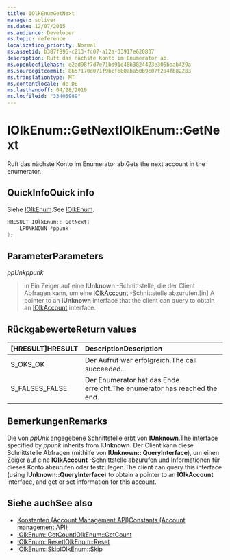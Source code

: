 ```yaml
---
title: IOlkEnumGetNext
manager: soliver
ms.date: 12/07/2015
ms.audience: Developer
ms.topic: reference
localization_priority: Normal
ms.assetid: b387f896-c213-fc07-a12a-33917e620837
description: Ruft das nächste Konto im Enumerator ab.
ms.openlocfilehash: e2ad98f7d7e71bd91d48b3824423e305baab429a
ms.sourcegitcommit: 8657170d071f9bcf680aba50b9c07f2a4fb82283
ms.translationtype: MT
ms.contentlocale: de-DE
ms.lasthandoff: 04/28/2019
ms.locfileid: "33405989"
---
```

# <a name="iolkenumgetnext"></a><span data-ttu-id="b61c0-103">IOlkEnum::GetNext</span><span class="sxs-lookup"><span data-stu-id="b61c0-103">IOlkEnum::GetNext</span></span>

<span data-ttu-id="b61c0-104">Ruft das nächste Konto im Enumerator ab.</span><span class="sxs-lookup"><span data-stu-id="b61c0-104">Gets the next account in the enumerator.</span></span>
  
## <a name="quick-info"></a><span data-ttu-id="b61c0-105">QuickInfo</span><span class="sxs-lookup"><span data-stu-id="b61c0-105">Quick info</span></span>

<span data-ttu-id="b61c0-106">Siehe [IOlkEnum](iolkenum.md).</span><span class="sxs-lookup"><span data-stu-id="b61c0-106">See [IOlkEnum](iolkenum.md).</span></span>
  
```cpp
HRESULT IOlkEnum:: GetNext( 
    LPUNKNOWN *ppunk 
);

```

## <a name="parameters"></a><span data-ttu-id="b61c0-107">Parameter</span><span class="sxs-lookup"><span data-stu-id="b61c0-107">Parameters</span></span>

<span data-ttu-id="b61c0-108">_ppUnk_</span><span class="sxs-lookup"><span data-stu-id="b61c0-108">_ppunk_</span></span>
  
> <span data-ttu-id="b61c0-109">in Ein Zeiger auf eine **IUnknown** -Schnittstelle, die der Client Abfragen kann, um eine [IOlkAccount](iolkaccount.md) -Schnittstelle abzurufen.</span><span class="sxs-lookup"><span data-stu-id="b61c0-109">[in] A pointer to an **IUnknown** interface that the client can query to obtain an [IOlkAccount](iolkaccount.md) interface.</span></span> 
    
## <a name="return-values"></a><span data-ttu-id="b61c0-110">Rückgabewerte</span><span class="sxs-lookup"><span data-stu-id="b61c0-110">Return values</span></span>

|<span data-ttu-id="b61c0-111">**[HRESULT]**</span><span class="sxs-lookup"><span data-stu-id="b61c0-111">**HRESULT**</span></span>|<span data-ttu-id="b61c0-112">**Description**</span><span class="sxs-lookup"><span data-stu-id="b61c0-112">**Description**</span></span>|
|:-----|:-----|
|<span data-ttu-id="b61c0-113">S_OK</span><span class="sxs-lookup"><span data-stu-id="b61c0-113">S_OK</span></span>  <br/> |<span data-ttu-id="b61c0-114">Der Aufruf war erfolgreich.</span><span class="sxs-lookup"><span data-stu-id="b61c0-114">The call succeeded.</span></span>  <br/> |
|<span data-ttu-id="b61c0-115">S_FALSE</span><span class="sxs-lookup"><span data-stu-id="b61c0-115">S_FALSE</span></span>  <br/> |<span data-ttu-id="b61c0-116">Der Enumerator hat das Ende erreicht.</span><span class="sxs-lookup"><span data-stu-id="b61c0-116">The enumerator has reached the end.</span></span>  <br/> |
   
## <a name="remarks"></a><span data-ttu-id="b61c0-117">Bemerkungen</span><span class="sxs-lookup"><span data-stu-id="b61c0-117">Remarks</span></span>

<span data-ttu-id="b61c0-118">Die von *ppUnk* angegebene Schnittstelle erbt von **IUnknown**.</span><span class="sxs-lookup"><span data-stu-id="b61c0-118">The interface specified by  *ppunk*  inherits from **IUnknown**.</span></span> <span data-ttu-id="b61c0-119">Der Client kann diese Schnittstelle Abfragen (mithilfe von **IUnknown:: QueryInterface**), um einen Zeiger auf eine **IOlkAccount** -Schnittstelle abzurufen und Informationen für dieses Konto abzurufen oder festzulegen.</span><span class="sxs-lookup"><span data-stu-id="b61c0-119">The client can query this interface (using **IUnknown::QueryInterface**) to obtain a pointer to an **IOlkAccount** interface, and get or set information for this account.</span></span> 
  
## <a name="see-also"></a><span data-ttu-id="b61c0-120">Siehe auch</span><span class="sxs-lookup"><span data-stu-id="b61c0-120">See also</span></span>

- [<span data-ttu-id="b61c0-121">Konstanten (Account Management API)</span><span class="sxs-lookup"><span data-stu-id="b61c0-121">Constants (Account management API)</span></span>](constants-account-management-api.md) 
- [<span data-ttu-id="b61c0-122">IOlkEnum::GetCount</span><span class="sxs-lookup"><span data-stu-id="b61c0-122">IOlkEnum::GetCount</span></span>](iolkenum-getcount.md)  
- [<span data-ttu-id="b61c0-123">IOlkEnum::Reset</span><span class="sxs-lookup"><span data-stu-id="b61c0-123">IOlkEnum::Reset</span></span>](iolkenum-reset.md) 
- [<span data-ttu-id="b61c0-124">IOlkEnum::Skip</span><span class="sxs-lookup"><span data-stu-id="b61c0-124">IOlkEnum::Skip</span></span>](iolkenum-skip.md)

